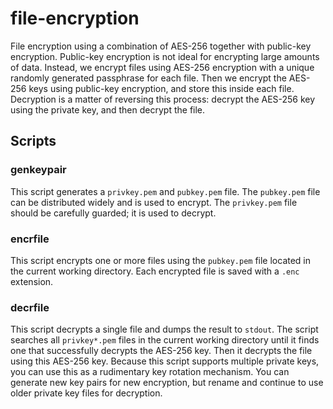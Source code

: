 # file-encryption
File encryption using a combination of AES-256 together with public-key encryption.
Public-key encryption is not ideal for encrypting large amounts of data.
Instead, we encrypt files using AES-256 encryption with a unique randomly generated passphrase for each file.
Then we encrypt the AES-256 keys using public-key encryption, and store this inside each file.
Decryption is a matter of reversing this process: decrypt the AES-256 key using the private key, and then decrypt the file.

## Scripts

### genkeypair
This script generates a `privkey.pem` and `pubkey.pem` file.
The `pubkey.pem` file can be distributed widely and is used to encrypt.
The `privkey.pem` file should be carefully guarded; it is used to decrypt.

### encrfile
This script encrypts one or more files using the `pubkey.pem` file located in the current working directory.
Each encrypted file is saved with a `.enc` extension.

### decrfile
This script decrypts a single file and dumps the result to `stdout`.
The script searches all `privkey*.pem` files in the current working directory until it finds one that successfully decrypts the AES-256 key.
Then it decrypts the file using this AES-256 key.
Because this script supports multiple private keys, you can use this as a rudimentary key rotation mechanism.
You can generate new key pairs for new encryption, but rename and continue to use older private key files for decryption.
